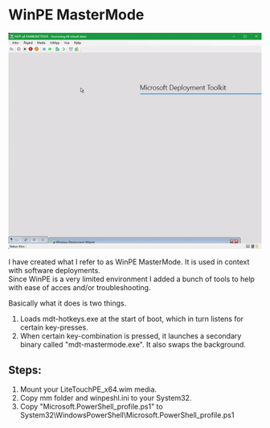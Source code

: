 # WinPE MasterMode
![](_resources/MasterMode.gif)

I have created what I refer to as WinPE MasterMode. It is used in context with software deployments.   
Since WinPE is a very limited environment I added a bunch of tools to help with ease of acces and/or troubleshooting.   

Basically what it does is two things.   

1. Loads mdt-hotkeys.exe at the start of boot, which in turn listens for certain key-presses.    
2. When certain key-combination is pressed, it launches a secondary binary called "mdt-mastermode.exe". It also swaps the background.    

## Steps:

1. Mount your LiteTouchPE_x64.wim media.    
2. Copy mm folder and winpeshl.ini to your System32.    
3. Copy "Microsoft.PowerShell_profile.ps1" to System32\WindowsPowerShell\Microsoft.PowerShell_profile.ps1    

